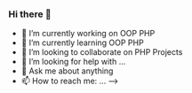 ### Hi there 👋

- 🔭 I’m currently working on OOP PHP
- 🌱 I’m currently learning OOP PHP
- 👯 I’m looking to collaborate on PHP Projects
- 🤔 I’m looking for help with ...
- 💬 Ask me about anything
- 📫 How to reach me: ...
-->
